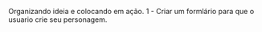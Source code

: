 Organizando ideia e colocando em ação.
1 - Criar um formlário para que o usuario crie seu personagem. 